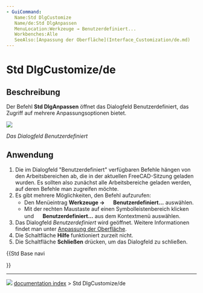 ```yaml
---
- GuiCommand:
   Name:Std DlgCustomize
   Name/de:Std DlgAnpassen
   MenuLocation:Werkzeuge → Benutzerdefiniert...
   Workbenches:Alle
   SeeAlso:[Anpassung der Oberfläche](Interface_Customization/de.md)
---
```


# Std DlgCustomize/de

## Beschreibung

Der Befehl **Std DlgAnpassen** öffnet das Dialogfeld Benutzerdefiniert, das Zugriff auf mehrere Anpassungsoptionen bietet.

![](images/Std_DlgCustomize_tab_Toolbars.png )



*Das Dialogfeld Benutzerdefiniert*

## Anwendung

1.  Die im Dialogfeld \"Benutzerdefiniert\" verfügbaren Befehle hängen von den Arbeitsbereichen ab, die in der aktuellen FreeCAD-Sitzung geladen wurden. Es sollten also zunächst alle Arbeitsbereiche geladen werden, auf deren Befehle man zugreifen möchte.
2.  Es gibt mehrere Möglichkeiten, den Befehl aufzurufen:
    -   Den Menüeintrag **Werkzeuge → <img src="images/Std_DlgCustomize.svg" width=16px> Benutzerdefiniert...** auswählen.
    -   Mit der rechten Maustaste auf einen Symbolleistenbereich klicken und **<img src="images/Std_DlgCustomize.svg" width=16px> Benutzerdefiniert...** aus dem Kontextmenü auswählen.
3.  Das Dialogfeld *Benutzerdefiniert* wird geöffnet. Weitere Informationen findet man unter [Anpassung der Oberfläche](Interface_Customization/de#Optionen.md).
4.  Die Schaltfläche **Hilfe** funktioniert zurzeit nicht.
5.  Die Schaltfläche **Schließen** drücken, um das Dialogfeld zu schließen.





{{Std Base navi

}}



---
![](images/Button_right.svg) [documentation index](../README.md) > Std DlgCustomize/de
